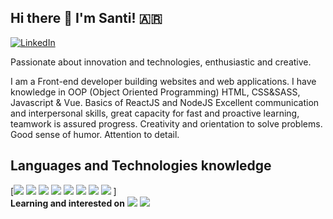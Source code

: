 ## Hi there 👋  I'm Santi! 🇦🇷


[![LinkedIn](https://img.shields.io/static/v1?label=LinkedIn&message=%20&color=red&logo=LinkedIn&style=flat-square&logoColor=white)](https://www.linkedin.com/in/santiago-requelme/)

Passionate about innovation and technologies, enthusiastic and creative.

I am a Front-end developer building websites and web applications. I have knowledge in OOP (Object Oriented Programming) HTML, CSS&SASS, Javascript & Vue. Basics of ReactJS and NodeJS
Excellent communication and interpersonal skills, great capacity for fast and proactive learning, teamwork is assured progress.
Creativity and orientation to solve problems. Good sense of humor. Attention to detail.

## Languages and Technologies knowledge
[<img src="https://img.shields.io/badge/-JavaScript-black?style=flat-square&logo=javascript"/>
<img src="https://img.shields.io/badge/-Python-afd0ea?style=flat-square&logo=Python"/>
<img src="https://img.shields.io/badge/-HTML5-E34F26?style=flat-square&logo=html5&logoColor=white"/>
<img src="https://img.shields.io/badge/-SASS-ed9ac2?style=flat-square&logo=sass"/>
<img src="https://img.shields.io/badge/-CSS3-1572B6?style=flat-square&logo=css3"/>
<img src="https://img.shields.io/badge/-SQLite-003B57?style=flat-square&logo=sqlite"/>
<img src="https://img.shields.io/badge/-Figma-ffbaba?style=flat-square&logo=figma"/>
<img src="https://img.shields.io/badge/-GitHub-181717?style=flat-square&logo=github"/>
<img srt="https://img.shields.io/badge/-Angular-DD0031?style=for-the-badge&logo=angular&logoColor=white"/>]
<br>
**Learning and interested on**
<img src="https://img.shields.io/badge/-React-black?style=flat-square&logo=react"/>
<img src="https://img.shields.io/badge/-Nodejs-black?style=flat-square&logo=Node.js"/>

